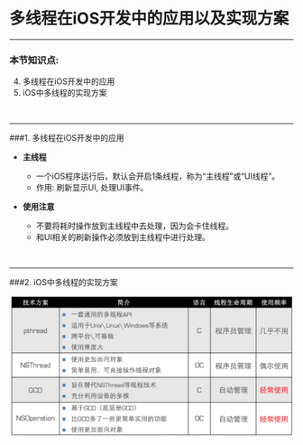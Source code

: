 # 多线程在iOS开发中的应用以及实现方案

---

### 本节知识点:

4. 多线程在iOS开发中的应用
5. iOS中多线程的实现方案

<br/>

---


###1. 多线程在iOS开发中的应用
- **主线程**
    - 一个iOS程序运行后，默认会开启1条线程，称为“主线程”或“UI线程”。
    - 作用: 刷新显示UI, 处理UI事件。
    
    

- **使用注意**
    - 不要将耗时操作放到主线程中去处理，因为会卡住线程。
    - 和UI相关的刷新操作必须放到主线程中进行处理。

<br/>

---

###2. iOS中多线程的实现方案

![iOS中多线程的实现方案](../images/多线程/iOS中多线程的实现方案.png)



